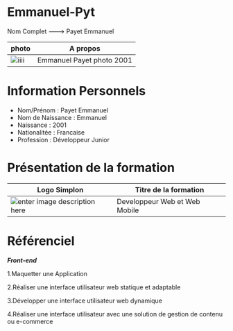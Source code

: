 # Emmanuel-Pyt
Nom Complet ---> Payet Emmanuel

|photo                         |A propos
|----------------|-------------------------------|
![iiii](https://archzine.fr/wp-content/uploads/2020/07/dessin-fille-noir-et-blanc-dessin-fille-de-dos-apprendre-a-dessiner-astronaut-idee-comment-se-tatouer.jpg) |Emmanuel Payet photo 2001
# Information Personnels
- Nom/Prénom : Payet Emmanuel
- Nom de Naissance : Emmanuel
- Naissance : 2001
- Nationalitée : Francaise
- Profession : Développeur Junior
# Présentation de la formation
|Logo Simplon          |Titre de la formation
|----------------|-------------------------------|
![enter image description here](https://pbs.twimg.com/profile_images/1234879094967406592/_7Fo9uFE_400x400.jpg) | Developpeur Web et Web Mobile
# Référenciel
***Front-end***

1.Maquetter une Application


2.Réaliser une interface utilisateur web statique et adaptable 


3.Développer une interface utilisateur web dynamique


4.Réaliser une interface utilisateur avec une solution de gestion de contenu ou e-commerce


